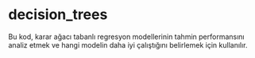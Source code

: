 # decision_trees
Bu kod, karar ağacı tabanlı regresyon modellerinin tahmin performansını analiz etmek ve hangi modelin daha iyi çalıştığını belirlemek için kullanılır.
